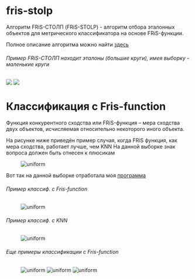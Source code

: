 # fris-stolp
Алгоритм FRiS-СТОЛП (FRiS-STOLP) - алгоритм отбора эталонных объектов для метрического классификатора на основе FRiS-функции.

Полное описание алгоритма можно найти [здесь]( http://www.machinelearning.ru/wiki/index.php?title=%D0%90%D0%BB%D0%B3%D0%BE%D1%80%D0%B8%D1%82%D0%BC_FRiS-%D0%A1%D0%A2%D0%9E%D0%9B%D0%9F)

###### Пример FRiS-СТОЛП находит эталоны (большие круги), имея выборку - маленькие круги
![](https://raw.githubusercontent.com/okiochan/fris-stolp/master/pic1.png)
![](https://raw.githubusercontent.com/okiochan/fris-stolp/master/pic2.png)

# Классификация с Fris-function
Функция конкурентного сходства или FRiS-функция – мера сходства двух объектов, исчисляемая относительно некоторого иного объекта.

На рисунке ниже приведён пример случая, когда FRiS функция, как мера сходства, работает лучше, чем KNN
На данной выборке знак вопроса должен быть отнесен к плюсикам
<figure>
  <img src="https://raw.githubusercontent.com/okiochan/fris-stolp/master/FRiS.jpg" alt="uniform"/>
</figure>

Вот так на данной выборке отработала моя [программа]( https://github.com/okiochan/fris-stolp/blob/master/fris.py)
###### Пример классиф. с Fris-function
<figure>
  <img src="https://raw.githubusercontent.com/okiochan/fris-stolp/master/aider_data1.png" alt="uniform"/>
</figure>

###### Пример классиф. с KNN
<figure>
  <img src="https://raw.githubusercontent.com/okiochan/fris-stolp/master/aider_data2.png" alt="uniform"/>
</figure>

###### Еще примеры классификации с Fris-function
<figure>
  <img src="https://raw.githubusercontent.com/okiochan/fris-stolp/master/Figure_1.png" alt="uniform"/>
  <img src="https://raw.githubusercontent.com/okiochan/fris-stolp/master/Figure_2.png" alt="uniform"/>
  <img src="https://raw.githubusercontent.com/okiochan/fris-stolp/master/Figure_3.png" alt="uniform"/>
</figure>
